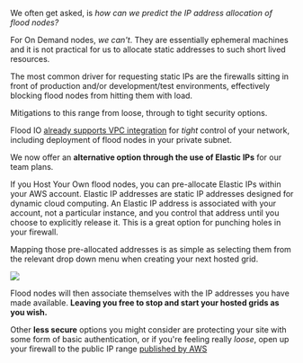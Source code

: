 We often get asked, is _how can we predict the IP address allocation of flood nodes?_

For On Demand nodes, _we can't_. They are essentially ephemeral machines and it is not practical for us to allocate static addresses to such short lived resources.

The most common driver for requesting static IPs are the firewalls sitting in front of production and/or development/test environments, effectively blocking flood nodes from hitting them with load.

Mitigations to this range from loose, through to tight security options.

Flood IO [already supports VPC integration](https://flood.io/blog/7-amazon-vpc-integration) for _tight_ control of your network, including deployment of flood nodes in your private subnet.

We now offer an __alternative option through the use of Elastic IPs__ for our team plans.

If you Host Your Own flood nodes, you can pre-allocate Elastic IPs within your AWS account. Elastic IP addresses are static IP addresses designed for dynamic cloud computing. An Elastic IP address is associated with your account, not a particular instance, and you control that address until you choose to explicitly release it. This is a great option for punching holes in your firewall.

Mapping those pre-allocated addresses is as simple as selecting them from the relevant drop down menu when creating your next hosted grid.

![](https://flood.io/images/blog/elastic_ip_association.gif)

Flood nodes will then associate themselves with the IP addresses you have made available. __Leaving you free to stop and start your hosted grids as you wish.__

Other __less secure__ options you might consider are protecting your site with some form of basic authentication, or if you're feeling really _loose_, open up your firewall to the public IP range [published by AWS](https://forums.aws.amazon.com/ann.jspa?annID=1701)
